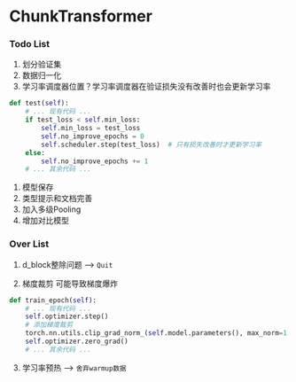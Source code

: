 # ChunkTransformer

### Todo List
1. 划分验证集
3. 数据归一化
4. 学习率调度器位置？学习率调度器在验证损失没有改善时也会更新学习率
```python
def test(self):
    # ... 现有代码 ...
    if test_loss < self.min_loss:
        self.min_loss = test_loss
        self.no_improve_epochs = 0
        self.scheduler.step(test_loss)  # 只有损失改善时才更新学习率
    else:
        self.no_improve_epochs += 1
    # ... 其余代码 ...
```
1. 模型保存
2. 类型提示和文档完善
3. 加入多级Pooling
4. 增加对比模型

### Over List
1. d_block整除问题 --> `Quit`

2. 梯度裁剪 可能导致梯度爆炸
```python
def train_epoch(self):
    # ... 现有代码 ...
    self.optimizer.step()
    # 添加梯度裁剪
    torch.nn.utils.clip_grad_norm_(self.model.parameters(), max_norm=1.0)
    self.optimizer.zero_grad()
    # ... 其余代码 ...
```

3. 学习率预热 --> `舍弃warmup数据`

